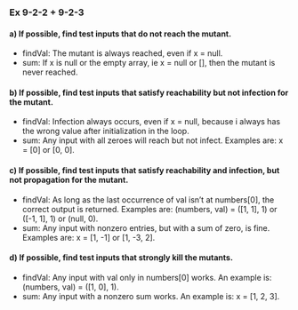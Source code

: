 ### Ex 9-2-2 + 9-2-3

#### a) If possible, find test inputs that do not reach the mutant.
* findVal: The mutant is always reached, even if x = null.  
* sum: If x is null or the empty array, ie x = null or [], then the mutant is never
reached.

#### b) If possible, find test inputs that satisfy reachability but not infection for the mutant.
* findVal: Infection always occurs, even if x = null, because i always has the
wrong value after initialization in the loop.
* sum: Any input with all zeroes will reach but not infect. Examples are: x = [0]
or [0, 0].

#### c) If possible, find test inputs that satisfy reachability and infection, but not propagation for the mutant.
* findVal: As long as the last occurrence of val isn’t at numbers[0], the correct
output is returned. Examples are: (numbers, val) = ([1, 1], 1) or ([-1,
1], 1) or (null, 0).
* sum: Any input with nonzero entries, but with a sum of zero, is fine. Examples
are: x = [1, -1] or [1, -3, 2].

#### d) If possible, find test inputs that strongly kill the mutants.
* findVal: Any input with val only in numbers[0] works. An example is: (numbers,
val) = ([1, 0], 1).
* sum: Any input with a nonzero sum works. An example is: x = [1, 2, 3].
